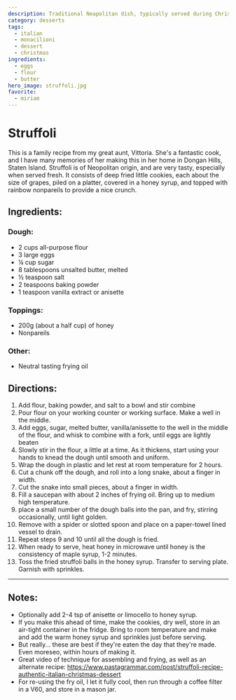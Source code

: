 ```yaml
---
description: Traditional Neapolitan dish, typically served during Christmas season
category: desserts
tags:
  - italian
  - monacilioni
  - dessert
  - christmas
ingredients:
  - eggs
  - flour
  - butter
hero_image: struffoli.jpg
favorite:
  - miriam
---
```


# Struffoli

This is a family recipe from my great aunt, Vittoria. She's a fantastic cook, and I have many memories of her making this in her home in Dongan Hills, Staten Island. Struffoli is of Neopolitan origin, and are very tasty, especially when served fresh. It consists of deep fried little cookies, each about the size of grapes, piled on a platter, covered in a honey syrup, and topped with rainbow nonpareils to provide a nice crunch.

## Ingredients:

### Dough:

  * 2 cups all-purpose flour  
  * 3 large eggs
  * ¼ cup sugar  
  * 8 tablespoons unsalted butter, melted
  * ½ teaspoon salt  
  * 2 teaspoons baking powder 
  * 1 teaspoon vanilla extract or anisette

### Toppings:
  * 200g (about a half cup) of honey
  * Nonpareils 

### Other:
  * Neutral tasting frying oil
  
## Directions:
  1. Add flour, baking powder, and salt to a bowl and stir combine
  2. Pour flour on your working counter or working surface. Make a well in the middle. 
  3. Add eggs, sugar, melted butter, vanilla/anissette to the well in the middle of the flour, and whisk to combine with a fork, until eggs are lightly beaten
  4. Slowly stir in the flour, a little at a time. As it thickens, start using your hands to knead the dough until smooth and uniform. 
  5. Wrap the dough in plastic and let rest at room temperature for 2 hours. 
  6. Cut a chunk off the dough, and roll into a long snake, about a finger in width. 
  7. Cut the snake into small pieces, about a finger in width.
  8. Fill a saucepan with about 2 inches of frying oil. Bring up to medium high temperature.
  9. place a small number of the dough balls into the pan, and fry, stirring occasionally, until light golden.
  10. Remove with a spider or slotted spoon and place on a paper-towel lined vessel to drain.
  11. Repeat steps 9 and 10 until all the dough is fried.
  12. When ready to serve, heat honey in microwave until honey is the consistency of maple syrup, 1-2 minutes. 
  13. Toss the fried struffoli balls in the honey syrup. Transfer to serving plate. Garnish with sprinkles. 

---

## Notes:
  - Optionally add 2-4 tsp of anisette or limocello to honey syrup. 
  - If you make this ahead of time, make the cookies, dry well, store in an air-tight container in the fridge. Bring to room temperature and make and add the warm honey syrup and sprinkles just before serving. 
  - But really... these are best if they're eaten the day that they're made. Even moreseo, within hours of making it. 
  - Great video of technique for assembling and frying, as well as an alternate recipe: <https://www.pastagrammar.com/post/struffoli-recipe-authentic-italian-christmas-dessert>
  - For re-using the fry oil, I let it fully cool, then run through a coffee filter in a V60, and store in a mason jar. 
